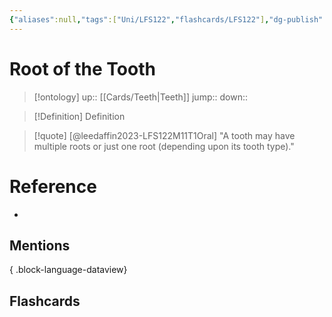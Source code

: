 ```yaml
---
{"aliases":null,"tags":["Uni/LFS122","flashcards/LFS122"],"dg-publish":true,"permalink":"/cards/root-of-the-tooth/","dgPassFrontmatter":true}
---
```


# Root of the Tooth

> [!ontology]
> up:: [[Cards/Teeth\|Teeth]]
> jump:: 
> down:: 

> [!Definition] Definition
> 

> [!quote] [@leedaffin2023-LFS122M11T1Oral]
> "A tooth may have multiple roots or just one root (depending upon its tooth type)."
# Reference
- 

## Mentions

{ .block-language-dataview}

## Flashcards
